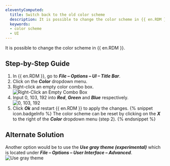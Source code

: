 ```yaml
---
eleventyComputed:
  title: Switch back to the old color scheme
  description: It is possible to change the color scheme in {{ en.RDM }}.
  keywords:
  - color scheme
  - UI
---
```


It is possible to change the color scheme in {{ en.RDM }}.

## Step-by-Step Guide

1. In {{ en.RDM }}, go to ***File – Options – UI – Title Bar***.
1. Click on the ***Color*** dropdown menu.
1. Right-click an empty color combo box.  
![Right-Click an Empty Combo Box](https://webdevolutions.azureedge.net/docs/en/kb/KB0008.png)
1. Input 0, 103, 192 into ***Red***, ***Green*** and ***Blue*** respectively.  
![0, 103, 192](https://webdevolutions.azureedge.net/docs/en/kb/KB0009.png)
1. Click ***Ok*** and restart {{ en.RDM }} to apply the changes.
{% snippet icon.badgeInfo %}
The color scheme can be reset by clicking on the ***X*** to the right of the ***Color*** dropdown menu (step 2).
{% endsnippet %}

## Alternate Solution

Another option would be to use the ***Use gray theme (experimental)*** which is located under ***File – Options – User Interface – Advanced***.  
![Use gray theme](https://webdevolutions.azureedge.net/docs/en/kb/KB0010.png)
